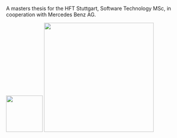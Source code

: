 A masters thesis for the HFT Stuttgart, Software Technology MSc, in cooperation with Mercedes Benz AG.

[<img src="https://yt3.ggpht.com/ytc/AKedOLSRFu5DPNiMBniHH1pwKqJmsZYPdj6OC7XgnW0zrA=s900-c-k-c0x00ffffff-no-rj" width="100"/>](https://www.hft-stuttgart.de)
[<img src="https://i.ibb.co/8zCZPPg/902235-mercedes-logo-transparent-backgrounds-image-1920x817-h-1.jpg" width="300">](https://www.mercedes-benz.com/en/company/)

